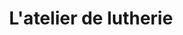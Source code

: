 ---
title: "L'atelier de lutherie"
url: /rouen/latelier-de-lutherie/
shop: instrument de musique
---